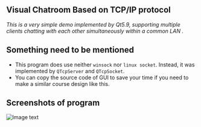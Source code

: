 ## Visual Chatroom Based on TCP/IP protocol 
 _This is a very simple demo implemented by Qt5.9, supporting multiple clients chatting with each other simultaneously within a common LAN ._

## Something need to be mentioned 
 - This program does use neither `winsock` nor `linux socket`. Instead, it was implemented by `QTcpServer` and `QTcpSocket`.
 - You can copy the source code of GUI to save your time if you need to make a similar course design like this.

## Screenshots of program
![Image text]()

